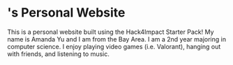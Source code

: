 # <Amanda Yu>'s Personal Website
This is a personal website built using the Hack4Impact Starter Pack!
My name is Amanda Yu and I am from the Bay Area. I am a 2nd year majoring in computer science. I enjoy playing video games (i.e. Valorant), hanging out with friends, and listening to music.